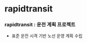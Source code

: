 # rapidtransit
### rapidtransit : 운전 계획 프로젝트
<!--
* *'운전'은 도로 차량의 운전이 아닌 철도 차량의 운전을 의미한다.

* 객체 지향 프로그래밍, 가중치 그래프 이론 기반 철도 환경 구현
* 그래프의 가중치와 차량 성능을 인수로 표준 운전 시격 산출
-->
* 표준 운전 시격 기반 노선 운영 계획 수립
<!--
### 폴더 구분
* static factors : 정적 요소
	* 트랙
	* 정션
	* 역
	* ...
* dynamic factors : 동적 요소
	* 차량
	* 이용객
	* ...
* abstract factors : 추상적 요소
	* 노선
	* 운영 등급
	* ...
* operating factors : 운영과 관련된 요소
	* 표준 운전 시격 알고리즘
	* 열차 투입 알고리즘
* *컴퓨터 과학 분야의 static, dynamic, abstract, operate의 의미와 관련이 없음
### 객체 지향 프로그래밍 이론
* 철도 환경의 요소를 클래스의 객체로 구현했음
### 가중치 그래프 이론
* 정점 : 트랙 위 임의의 한 지점 또는 정션
* 간선 : 트랙
* 가중치 : 트랙 길이
* 표현 : 인접 리스트
	* 간선의 밀도가 낮음-거의 모든 정션이 2개 이하의 정션을 가리킴
	* 2면4선식 역의 인접행렬 밀도 : 8.3%(12 / 144)
	* 실제로는 리스트가 아닌 'has a'관계로, junction의 객체와 track의 객체를 멤버로 가진다.
	* 멤버 변수 접근으로 해당 
### static factors : 정적 요소
* 트랙과 정션
	* 트랙
		* tp*, 플랫폼트랙 : 역내 플랫폼과 대응되는 트랙
		* tt*, 쓰루트랙 : 역내 통과 트랙
		* ts*, 섹션트랙 : 역간 트랙
		* td*, 디포트랙 : 열차 보관 목적의 트랙
		* tc*, 연결트랙 : 위에 해당하지 않는 트랙
	* 정션
		* jp*, 플랫폼정션
		* jt*, 쓰루정션
		* jc*, 연결정션
	* 방향 구분
		* 유향-상행 : 'u'
		* 유향-하행 : 'd'
		* 무향 : 'x'
	* 유/무향 유형
		* 유향트랙
			* 플랫폼트랙
			* 단방향 쓰루트랙
			* 섹션트랙
			* 유향 연결트랙 
		* 무향트랙
			* 양방향 쓰루트랙
			* 디포트랙
			* 무향 연결트랙
		* 유향정션
			* 쓰루정션
			* 플랫폼정션
			* 유향 연결정션
		* 무향정션
			* 무향 연결정션
	* 명명 우선순위 부여 방식
		* 진행방향 도달
		* 내선
* 역
	* 역명
	* 역번호
	* 정션과 트랙 그래프
	* 시간표
### dynamic factors : 동적 요소
* 차량
	* 가속력
	* 감속력
	* 영업 최고 속력
	* 설계 최고 속력
	* 차량 수(칸 수)
* 이용객
	* ...
### abstract factors : 추상적 요소
* 노선
	* 노선 명칭
	* 노선 상징색
	* 통행 방향
	* 역의 동적 배열(상행 종점역의 포인터)
	* 등급
	* 열차
* 운영 등급
	* 등급 명칭
	* 정차역의 동적 배열(상행 종점역의 포인터)
### operating factors : 운영과 관련된 요소
* 표준 운전 시격 알고리즘
	* 인수
		* 출발역
		* 도착역
		* *두 정거장 이상 차이나는 역을 인수로 입력시 '통과' 처리함(급행 운전 시격 산출)
	* 반환
		* 운전 시격
* 열차 투입 알고리즘
	* 인수
		* 투입 시각
		* 차량
	* 반환
		* 없음
	* 디폴트 차량 투입
		* 인수 : 출발역, 도착역
		* 디폴트 정차 위치를 1선으로 설정
	* 다른 등급 차량 투입
		* 인수 : 출발역, 도착역, 플랫폼 위치 정보
		* 외선에 정차하는 경우
### 기타
* 본 프로젝트는 좌측통행 노선에 유리하게 작성되었다.
	* 2면 2선식 역보다 복잡한 역이 거의 없는 대부분의 '도시철도' 유형의 노선은 우측통행(9호선은 제외)이며 노선의 길이가 상대적으로 짧다.
	* 광역 수요 충족을 위한 급행 운영, 일반, 고속 열차 운영등으로 역이 복잡해지는 대부분의 '광역철도', '고속철도', '일반열차' 유형의 노선은 좌측통행이며 노선의 길이가 상대적으로 길다.
	* 따라서, 두 통행방향 중 좌측통행을 표준으로 선정해 프로젝트를 작성했다.
	* junction 클래스
		* 좌측통행 노선에서 분기시 오른쪽이 내선이다.
		* unijunction, trijunction의 멤버 정션은 오른쪽->왼쪽(내선->외선)의 순서를 따름
	* line class
		* 부울형의 통행 방향 멤버 변수
		* true : 좌측통행, false : 우측통행
	* platformtrack class
		* 부울형의 문열림 방향 멤버 변수
		* true : 왼쪽 문열림, false : 오른쪽 문열림
-->
